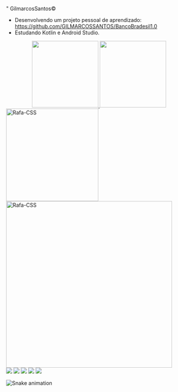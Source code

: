 " GilmarcosSantos©

- Desenvolvendo um projeto pessoal de aprendizado: https://github.com/GILMARCOSSANTOS/BancoBradesil1.0
- Estudando Kotlin e Android Studio.
<div align="center">
  <a href="https://github.com/GILMARCOSSANTOS">
  <img height="180em" src="https://github-readme-stats.vercel.app/api?username=GILMARCOSSANTOS&show_icons=true&theme=dracula&include_all_commits=true&count_private=true"/>
  <img height="180em" src="https://github-readme-stats.vercel.app/api/top-langs/?username=GILMARCOSSANTOS&layout=compact&langs_count=7&theme=dracula"/>
</div>
  
  <div>
   <img align="center" alt="Rafa-CSS" height="250" width="250"img src="https://cdn.jsdelivr.net/gh/devicons/devicon/icons/android/android-original-wordmark.svg" />
 <img align="center" alt="Rafa-CSS" height="450" width="450"img src="https://cdn.jsdelivr.net/gh/devicons/devicon/icons/kotlin/kotlin-original-wordmark.svg" />
  </div>
  
  <div>
    <a href="https://www.youtube.com/channel/UCN5fNNcEQ3LKSjCZK4H9CTw" target="_blank"><img src="https://img.shields.io/badge/YouTube-FF0000?style=for-the-badge&logo=youtube&logoColor=white" target="_blank"></a>
  <a href="https://www.instagram.com/gilmarcosxsantos/?hl=pt-br" target="_blank"><img src="https://img.shields.io/badge/-Instagram-%23E4405F?style=for-the-badge&logo=instagram&logoColor=white" target="_blank"></a>
 	<a href="https://twitter.com/GilmarcosSantos" target="_blank"><img src="https://img.shields.io/badge/Twitch-9146FF?style=for-the-badge&logo=twitch&logoColor=white" target="_blank"></a>
  <a href = "mailto:gilmarcosxsantos@gmail.com"><img src="https://img.shields.io/badge/-Gmail-%23333?style=for-the-badge&logo=gmail&logoColor=white" target="_blank"></a> 
     <a href = "https://www.facebook.com/gilmarcos.santos.3/"><img src="https://img.shields.io/badge/-facebook-logo=gmail&logoColor=white" target="_blank"></a> 
       </div>
    
      
  
  ![Snake animation](https://github.com/rafaballerini2/rafaballerini2/blob/output/github-contribution-grid-snake.svg)


